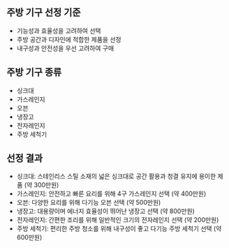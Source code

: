 ## 주방 기구 선정 기준
- 기능성과 효율성을 고려하여 선택
- 주방 공간과 디자인에 적합한 제품을 선정
- 내구성과 안전성을 우선 고려하여 구매

## 주방 기구 종류
- 싱크대
- 가스레인지
- 오븐
- 냉장고
- 전자레인지
- 주방 세척기

## 선정 결과
- 싱크대: 스테인리스 스틸 소재의 넓은 싱크대로 공간 활용과 청결 유지에 용이한 제품 (약 300만원)
- 가스레인지: 안전하고 빠른 요리를 위해 4구 가스레인지 선택 (약 400만원)
- 오븐: 다양한 요리를 위해 다기능 오븐 선택 (약 500만원)
- 냉장고: 대용량이며 에너지 효율성이 뛰어난 냉장고 선택 (약 800만원)
- 전자레인지: 간편한 조리를 위해 일반적인 크기의 전자레인지 선택 (약 200만원)
- 주방 세척기: 편리한 주방 청소를 위해 내구성이 좋고 다기능 주방 세척기 선택 (약 600만원)